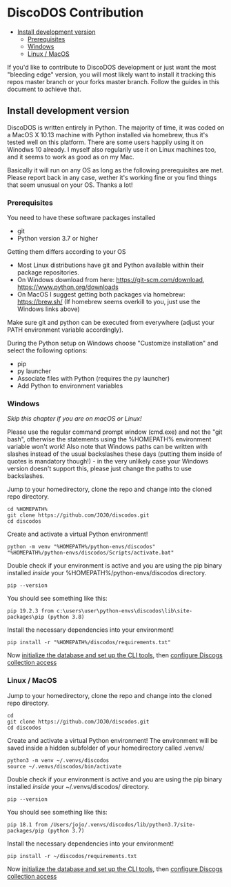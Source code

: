 <!-- omit in toc -->
# DiscoDOS Contribution

- [Install development version](#install-development-version)
  - [Prerequisites](#prerequisites)
  - [Windows](#windows)
  - [Linux / MacOS](#linux--macos)


If you'd like to contribute to DiscoDOS development or just want the most "bleeding edge" version, you will most likely want to install it tracking this repos master branch or your forks master branch. Follow the guides in this document to achieve that.

## Install development version

DiscoDOS is written entirely in Python. The majority of time, it was coded on a MacOS X 10.13 machine with Python installed via homebrew, thus it's tested well on this platform. There are some users happily using it on Winodws 10 already. I myself also regularily use it on Linux machines too, and it seems to work as good as on my Mac.

Basically it will run on any OS as long as the following prerequisites are met. Please report back in any case, wether it's working fine or you find things that seem unusual on your OS. Thanks a lot!


### Prerequisites

You need to have these software packages installed
* git
* Python version 3.7 or higher

Getting them differs according to your OS

* Most Linux distributions have git and Python available within their package repositories.
* On Windows download from here: https://git-scm.com/download, https://www.python.org/downloads
* On MacOS I suggest getting both packages via homebrew: https://brew.sh/
  (If homebrew seems overkill to you, just use the Windows links above)

Make sure git and python can be executed from everywhere (adjust your PATH environment variable accordingly).

During the Python setup on Windows choose "Customize installation" and select the following options:

- pip
- py launcher
- Associate files with Python (requires the py launcher)
- Add Python to environment variables


### Windows

_Skip this chapter if you are on macOS or Linux!_

Please use the regular command prompt window (cmd.exe) and not the "git bash", otherwise the statements using the %HOMEPATH% environment variable won't work! Also note that Windows paths can be written with slashes instead of the usual backslashes these days (putting them inside of quotes is mandatory though!) - in the very unlikely case your Windows version doesn't support this, please just change the paths to use backslashes.

Jump to your homedirectory, clone the repo and change into the cloned repo directory.

```
cd %HOMEPATH%
git clone https://github.com/JOJ0/discodos.git
cd discodos
```

Create and activate a virtual Python environment!

```
python -m venv "%HOMEPATH%/python-envs/discodos"
"%HOMEPATH%/python-envs/discodos/Scripts/activate.bat"
```

Double check if your environment is active and you are using the pip binary installed _inside_ your %HOMEPATH%/python-envs/discodos directory.

`pip --version`

You should see something like this:

`pip 19.2.3 from c:\users\user\python-envs\discodos\lib\site-packages\pip (python 3.8)`

Install the necessary dependencies into your environment!

`pip install -r "%HOMEPATH%/discodos/requirements.txt"`

Now [initialize the database and set up the CLI tools](https://github.com/JOJ0/discodos/blob/master/INSTALLATION.md#discodos-setup---troubleshooting), then [configure Discogs collection access](https://github.com/JOJ0/discodos/blob/master/INSTALLATION.md#configure-discogs-collection-access)


### Linux / MacOS

Jump to your homedirectory, clone the repo and change into the cloned repo directory.

```
cd
git clone https://github.com/JOJ0/discodos.git
cd discodos
```

Create and activate a virtual Python environment! The environment will be saved inside a hidden subfolder of your homedirectory called .venvs/

```
python3 -m venv ~/.venvs/discodos
source ~/.venvs/discodos/bin/activate
```

Double check if your environment is active and you are using the pip binary installed _inside_ your ~/.venvs/discodos/ directory.

`pip --version`

You should see something like this:

`pip 18.1 from /Users/jojo/.venvs/discodos/lib/python3.7/site-packages/pip (python 3.7)`

Install the necessary dependencies into your environment!

`pip install -r ~/discodos/requirements.txt`

Now [initialize the database and set up the CLI tools](https://github.com/JOJ0/discodos/blob/master/INSTALLATION.md#discodos-setup---troubleshooting), then [configure Discogs collection access](https://github.com/JOJ0/discodos/blob/master/INSTALLATION.md#configure-discogs-collection-access)


